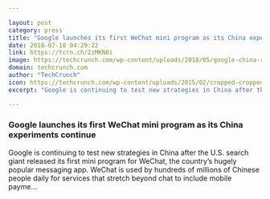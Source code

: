 ```yaml
---

layout: post
category: press
title: "Google launches its first WeChat mini program as its China experiments continue"
date: 2018-07-18 04:29:22
link: https://tcrn.ch/2zMKN0i
image: https://techcrunch.com/wp-content/uploads/2018/05/google-china-rip.jpg?w=749
domain: techcrunch.com
author: "TechCrunch"
icon: https://techcrunch.com/wp-content/uploads/2015/02/cropped-cropped-favicon-gradient.png?w=180
excerpt: "Google is continuing to test new strategies in China after the U.S. search giant released its first mini program for WeChat, the country’s hugely popular messaging app. WeChat is used by hundreds of millions of Chinese people daily for services that stretch beyond chat to include mobile payme…"

---
```


### Google launches its first WeChat mini program as its China experiments continue

Google is continuing to test new strategies in China after the U.S. search giant released its first mini program for WeChat, the country’s hugely popular messaging app. WeChat is used by hundreds of millions of Chinese people daily for services that stretch beyond chat to include mobile payme…